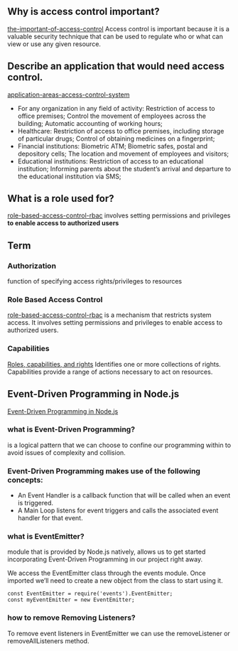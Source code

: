 ## Why is access control important?
[the-important-of-access-control](https://premieritsolution.co.uk/the-important-of-access-control/)
Access control is important because it is a valuable security technique that can be used to regulate who or what can view or use any given resource.

## Describe an application that would need access control.
[application-areas-access-control-system](https://www.magnum.org.in/blog/application-areas-access-control-system/)
- For any organization in any field of activity: Restriction of access to office premises;
Control the movement of employees across the building; Automatic accounting of working hours;
- Healthcare: Restriction of access to office premises, including storage of particular drugs;
Control of obtaining medicines on a fingerprint;
- Financial institutions: Biometric ATM;
Biometric safes, postal and depository cells; The location and movement of employees and visitors;
- Educational institutions: Restriction of access to an educational institution; Informing parents about the student’s arrival and departure to the educational institution via SMS;


## What is a role used for?
[role-based-access-control-rbac](https://www.imperva.com/learn/data-security/role-based-access-control-rbac/)
involves setting permissions and privileges **to enable access to authorized users**



## Term


### Authorization

function of specifying access rights/privileges to resources


### Role Based Access Control
[role-based-access-control-rbac](https://www.imperva.com/learn/data-security/role-based-access-control-rbac/)
is a mechanism that restricts system access. It involves setting permissions and privileges to enable access to authorized users.


### Capabilities
[Roles, capabilities, and rights](http://publib.boulder.ibm.com/tividd/td/ITIM/SC32-0825-00/en_US/HTML/id21am09.htm#HDRID21AD0031012852)
Identifies one or more collections of rights. Capabilities provide a range of actions necessary to act on resources.




## Event-Driven Programming in Node.js
[Event-Driven Programming in Node.js](https://www.digitalocean.com/community/tutorials/nodejs-event-driven-programming)


### what is Event-Driven Programming?
is a logical pattern that we can choose to confine our programming within to avoid issues of complexity and collision.

### Event-Driven Programming makes use of the following concepts:
* An Event Handler is a callback function that will be called when an event is triggered.
* A Main Loop listens for event triggers and calls the associated event handler for that event.

### what is EventEmitter?
module that is provided by Node.js natively, allows us to get started incorporating Event-Driven Programming in our project right away.

We access the EventEmitter class through the events module. Once imported we’ll need to create a new object from the class to start using it.

```
const EventEmitter = require('events').EventEmitter;
const myEventEmitter = new EventEmitter;

```

### how to remove Removing Listeners?

To remove event listeners in EventEmitter we can use the removeListener or removeAllListeners method.



